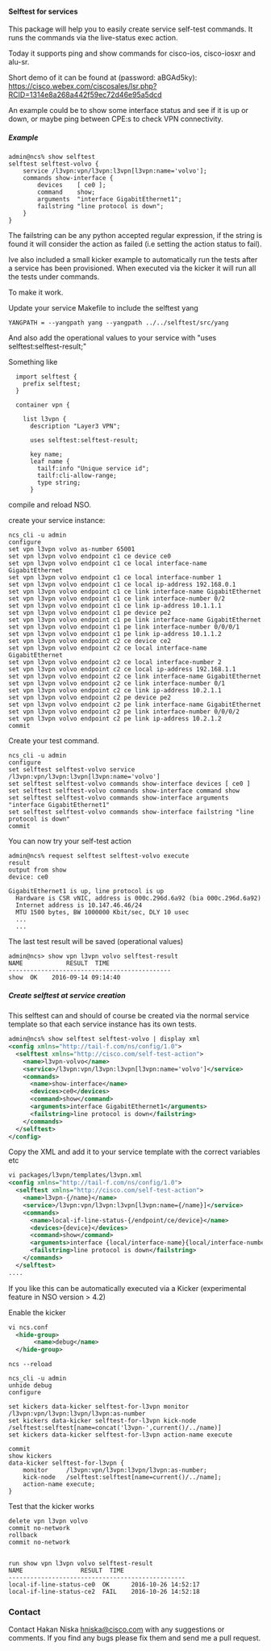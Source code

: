 #### Selftest for services

This package will help you to easily create service self-test commands. It runs the commands via the live-status exec action.

Today it supports ping and show commands for cisco-ios, cisco-iosxr and alu-sr.

Short demo of it can be found at (password: aBGAd5ky): https://cisco.webex.com/ciscosales/lsr.php?RCID=1314e8a268a442f59ec72d46e95a5dcd

An example could be to show some interface status and see if it is up or down, or maybe ping between CPE:s to check VPN connectivity.

##### Example

```
admin@ncs% show selftest
selftest selftest-volvo {
    service /l3vpn:vpn/l3vpn:l3vpn[l3vpn:name='volvo'];
    commands show-interface {
        devices    [ ce0 ];
        command    show;
        arguments  "interface GigabitEthernet1";
        failstring "line protocol is down";
    }
}
```
The failstring can be any python accepted regular expression, if the string is found it will consider the action as failed (i.e setting the action status to fail).

Ive also included a small kicker example to automatically run the tests after a service has been provisioned. When executed via the kicker it will run all the tests under commands.

To make it work.

Update your service Makefile to include the selftest yang
```
YANGPATH = --yangpath yang --yangpath ../../selftest/src/yang
```
And also add the operational values to your service with "uses selftest:selftest-result;"

Something like
```yang
  import selftest {
    prefix selftest;
  }

  container vpn {

    list l3vpn {
      description "Layer3 VPN";

      uses selftest:selftest-result;

      key name;
      leaf name {
        tailf:info "Unique service id";
        tailf:cli-allow-range;
        type string;
      }

```


compile and reload NSO.

create your service instance:
```
ncs_cli -u admin
configure
set vpn l3vpn volvo as-number 65001
set vpn l3vpn volvo endpoint c1 ce device ce0
set vpn l3vpn volvo endpoint c1 ce local interface-name GigabitEthernet
set vpn l3vpn volvo endpoint c1 ce local interface-number 1
set vpn l3vpn volvo endpoint c1 ce local ip-address 192.168.0.1
set vpn l3vpn volvo endpoint c1 ce link interface-name GigabitEthernet
set vpn l3vpn volvo endpoint c1 ce link interface-number 0/2
set vpn l3vpn volvo endpoint c1 ce link ip-address 10.1.1.1
set vpn l3vpn volvo endpoint c1 pe device pe2
set vpn l3vpn volvo endpoint c1 pe link interface-name GigabitEthernet
set vpn l3vpn volvo endpoint c1 pe link interface-number 0/0/0/1
set vpn l3vpn volvo endpoint c1 pe link ip-address 10.1.1.2
set vpn l3vpn volvo endpoint c2 ce device ce2
set vpn l3vpn volvo endpoint c2 ce local interface-name GigabitEthernet
set vpn l3vpn volvo endpoint c2 ce local interface-number 2
set vpn l3vpn volvo endpoint c2 ce local ip-address 192.168.1.1
set vpn l3vpn volvo endpoint c2 ce link interface-name GigabitEthernet
set vpn l3vpn volvo endpoint c2 ce link interface-number 0/1
set vpn l3vpn volvo endpoint c2 ce link ip-address 10.2.1.1
set vpn l3vpn volvo endpoint c2 pe device pe2
set vpn l3vpn volvo endpoint c2 pe link interface-name GigabitEthernet
set vpn l3vpn volvo endpoint c2 pe link interface-number 0/0/0/2
set vpn l3vpn volvo endpoint c2 pe link ip-address 10.2.1.2
commit
```
Create your test command.
```
ncs_cli -u admin
configure
set selftest selftest-volvo service /l3vpn:vpn/l3vpn:l3vpn[l3vpn:name='volvo']
set selftest selftest-volvo commands show-interface devices [ ce0 ]
set selftest selftest-volvo commands show-interface command show
set selftest selftest-volvo commands show-interface arguments "interface GigabitEthernet1"
set selftest selftest-volvo commands show-interface failstring "line protocol is down"
commit
```
You can now try your self-test action

```
admin@ncs% request selftest selftest-volvo execute
result
output from show
device: ce0

GigabitEthernet1 is up, line protocol is up
  Hardware is CSR vNIC, address is 000c.296d.6a92 (bia 000c.296d.6a92)
  Internet address is 10.147.46.46/24
  MTU 1500 bytes, BW 1000000 Kbit/sec, DLY 10 usec
  ...
  ...
```

The last test result will be saved (operational values)
```
admin@ncs> show vpn l3vpn volvo selftest-result
NAME            RESULT  TIME
---------------------------------------------
show  OK    2016-09-14 09:14:40
```

##### Create selftest at service creation

This selftest can and should of course be created via the normal service template so that each service instance has its own tests.
```xml
admin@ncs% show selftest selftest-volvo | display xml
<config xmlns="http://tail-f.com/ns/config/1.0">
  <selftest xmlns="http://cisco.com/self-test-action">
    <name>l3vpn-volvo</name>
    <service>/l3vpn:vpn/l3vpn:l3vpn[l3vpn:name='volvo']</service>
    <commands>
      <name>show-interface</name>
      <devices>ce0</devices>
      <command>show</command>
      <arguments>interface GigabitEthernet1</arguments>
      <failstring>line protocol is down</failstring>
    </commands>
  </selftest>
</config>
```
Copy the XML and add it to your service template with the correct variables etc



```xml
vi packages/l3vpn/templates/l3vpn.xml
<config xmlns="http://tail-f.com/ns/config/1.0">
  <selftest xmlns="http://cisco.com/self-test-action">
    <name>l3vpn-{/name}</name>
    <service>/l3vpn:vpn/l3vpn:l3vpn[l3vpn:name={/name}]</service>
    <commands>
      <name>local-if-line-status-{/endpoint/ce/device}</name>
      <devices>{device}</devices>
      <command>show</command>
      <arguments>interface {local/interface-name}{local/interface-number}</arguments>
      <failstring>line protocol is down</failstring>
    </commands>
  </selftest>
....
```
If you like this can be automatically executed via a Kicker (experimental feature in NSO version > 4.2)

Enable the kicker
```xml
vi ncs.conf
  <hide-group>
       <name>debug</name>
  </hide-group>
```
```
ncs --reload
```
```
ncs_cli -u admin
unhide debug
configure

set kickers data-kicker selftest-for-l3vpn monitor /l3vpn:vpn/l3vpn:l3vpn/l3vpn:as-number
set kickers data-kicker selftest-for-l3vpn kick-node /selftest:selftest[name=concat('l3vpn-',current()/../name)]
set kickers data-kicker selftest-for-l3vpn action-name execute

commit
show kickers
data-kicker selftest-for-l3vpn {
    monitor     /l3vpn:vpn/l3vpn:l3vpn/l3vpn:as-number;
    kick-node   /selftest:selftest[name=current()/../name];
    action-name execute;
}

```
Test that the kicker works
```
delete vpn l3vpn volvo
commit no-network
rollback
commit no-network


run show vpn l3vpn volvo selftest-result
NAME                RESULT  TIME
-------------------------------------------------
local-if-line-status-ce0  OK      2016-10-26 14:52:17
local-if-line-status-ce2  FAIL    2016-10-26 14:52:18
```

### Contact

Contact Hakan Niska <hniska@cisco.com> with any suggestions or comments. If you find any bugs please fix them and send me a pull request.
